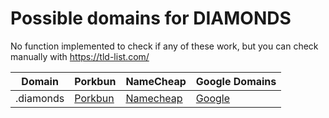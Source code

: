 # Possible domains for DIAMONDS

No function implemented to check if any of these work, but you can check manually with https://tld-list.com/

| Domain | Porkbun | NameCheap | Google Domains |
|---|---|---|---|
| .diamonds | [Porkbun](https://porkbun.com/checkout/search?prb=e814663da1&tlds=&idnLanguage=&search=search&q=.diamonds) | [Namecheap](https://www.namecheap.com/domains/registration/results/?domain=.diamonds) | [Google](https://domains.google.com/registrar/search?searchTerm=.diamonds) |
